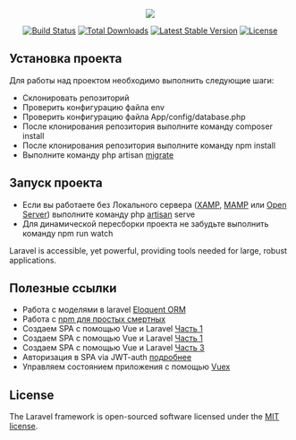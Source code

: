 <p align="center"><img src="https://cdn4.img.ria.ru/images/147989/32/1479893204.jpg"></p>

<p align="center">
<a href="https://travis-ci.org/laravel/framework"><img src="https://travis-ci.org/laravel/framework.svg" alt="Build Status"></a>
<a href="https://packagist.org/packages/laravel/framework"><img src="https://poser.pugx.org/laravel/framework/d/total.svg" alt="Total Downloads"></a>
<a href="https://packagist.org/packages/laravel/framework"><img src="https://poser.pugx.org/laravel/framework/v/stable.svg" alt="Latest Stable Version"></a>
<a href="https://packagist.org/packages/laravel/framework"><img src="https://poser.pugx.org/laravel/framework/license.svg" alt="License"></a>
</p>

## Установка проекта

Для работы над проектом необходимо выполнить следующие шаги:

- Склонировать репозиторий 
- Проверить конфигурацию файла env 
- Проверить конфигурацию файла App/config/database.php
- После клонирования репозитория выполните команду composer install
- После клонирования репозитория выполните команду npm install
- Выполните команду php artisan [migrate](https://laravel.ru/docs/v5/migrations)
## Запуск проекта

- Если вы работаете без Локального сервера ([XAMP](https://www.apachefriends.org/ru/index.html), [MAMP](https://www.mamp.info/en/) или [Open Server](https://ospanel.io/)) выполните команду php [artisan](http://laravel.su/docs/5.0/artisan) serve 
- Для динамической пересборки проекта не забудьте выполнить команду npm run watch 

Laravel is accessible, yet powerful, providing tools needed for large, robust applications.

## Полезные ссылки

- Работа с моделями в laravel  [Eloquent ORM](https://laravel.ru/docs/v5/eloquent)
- Работа с  [npm  для простых смертных](https://laracasts.com) 
- Создаем SPA с помощью Vue и Laravel [Часть 1](https://laravelnews.ru/sozdaem-spa-s-pomoshchyu-vue-i-laravel-chast-1)
- Создаем SPA с помощью Vue и Laravel [Часть 1](https://laravelnews.ru/sozdaem-spa-s-pomoshchyu-vue-i-laravel-chast-1)
- Создаем SPA с помощью Vue и Laravel [Часть 3](https://laravelnews.ru/sozdaem-spa-s-pomoshchyu-vue-i-laravel-chast-3)
- Авторизация в SPA via JWT-auth [подробнее](https://jwt-auth.readthedocs.io/en/develop/laravel-installation/)
- Управляем состоянием приложения с помощью [Vuex](https://habr.com/post/322354/)
## License

The Laravel framework is open-sourced software licensed under the [MIT license](https://opensource.org/licenses/MIT).
